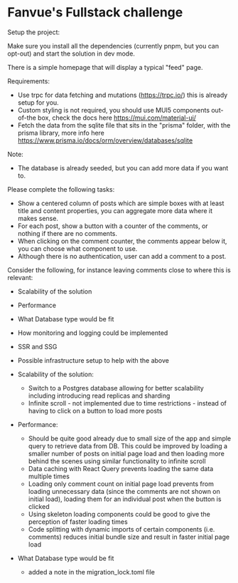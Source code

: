 # Fanvue's Fullstack challenge

Setup the project:

Make sure you install all the dependencies (currently pnpm, but you can opt-out) and start the solution in dev mode.

There is a simple homepage that will display a typical "feed" page.

Requirements:

- Use trpc for data fetching and mutations (https://trpc.io/) this is already setup for you.
- Custom styling is not required, you should use MUI5 components out-of-the box, check the docs here https://mui.com/material-ui/
- Fetch the data from the sqlite file that sits in the "prisma" folder, with the prisma library, more info here https://www.prisma.io/docs/orm/overview/databases/sqlite

Note:

- The database is already seeded, but you can add more data if you want to.

Please complete the following tasks:

- Show a centered column of posts which are simple boxes with at least title and content properties, you can aggregate more data where it makes sense.
- For each post, show a button with a counter of the comments, or nothing if there are no comments.
- When clicking on the comment counter, the comments appear below it, you can choose what component to use.
- Although there is no authentication, user can add a comment to a post.

Consider the following, for instance leaving comments close to where this is relevant:

- Scalability of the solution
- Performance
- What Database type would be fit
- How monitoring and logging could be implemented
- SSR and SSG
- Possible infrastructure setup to help with the above


- Scalability of the solution:
  - Switch to a Postgres database allowing for better scalability including introducing read replicas and sharding
  - Infinite scroll - not implemented due to time restrictions - instead of having to click on a button to load more posts
- Performance:
  - Should be quite good already due to small size of the app and simple query to retrieve data from DB. This could be improved by loading a smaller number of posts on initial page load and then loading more behind the scenes using similar functionality to infinite scroll
  - Data caching with React Query prevents loading the same data multiple times
  - Loading only comment count on initial page load prevents from loading unnecessary data (since the comments are not shown on initial load), loading them for an individual post when the button is clicked
  - Using skeleton loading components could be good to give the perception of faster loading times
  - Code splitting with dynamic imports of certain components (i.e. comments) reduces initial bundle size and result in faster initial page load
- What Database type would be fit
  - added a note in the migration_lock.toml file
